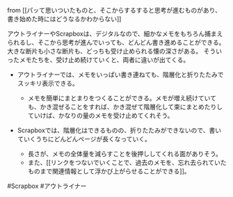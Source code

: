 from [[パッて思いついたものと、そこからするすると思考が進むものがあり、書き始めた時にはどうなるかわからない]]

アウトライナーやScrapboxは、デジタルなので、細かなメモをもちろん捕まえられるし、そこから思考が進んでいっても、どんどん書き進めることができる。
大きな断片も小さな断片も、どっちも受け止められる懐の深さがある。
そういったメモたちを、受け止め続けていくと、両者に違いが出てくる。

- アウトライナーでは、メモをいっぱい書き連ねても、階層化と折りたたみでスッキリ表示できる。
	- メモを簡単にまとまりをつくることができる。メモが増え続けていても、かき混ぜることをすれば、かき混ぜて階層化して束にまとめたりしていけば、かなりの量のメモを受け止めてくれそう。

- Scrapboxでは、階層化はできるものの、折りたたみができないので、書いていくうちにどんどんページが長くなっていく。
	- 長さが、メモの全体量を減らすことを後押ししてくれる面がありそう。
	- また、[[リンクをつないでいくことで、過去のメモを、忘れ去られていたものまで関連情報として浮かび上がらせることができる]]。

#Scrapbox #アウトライナー 